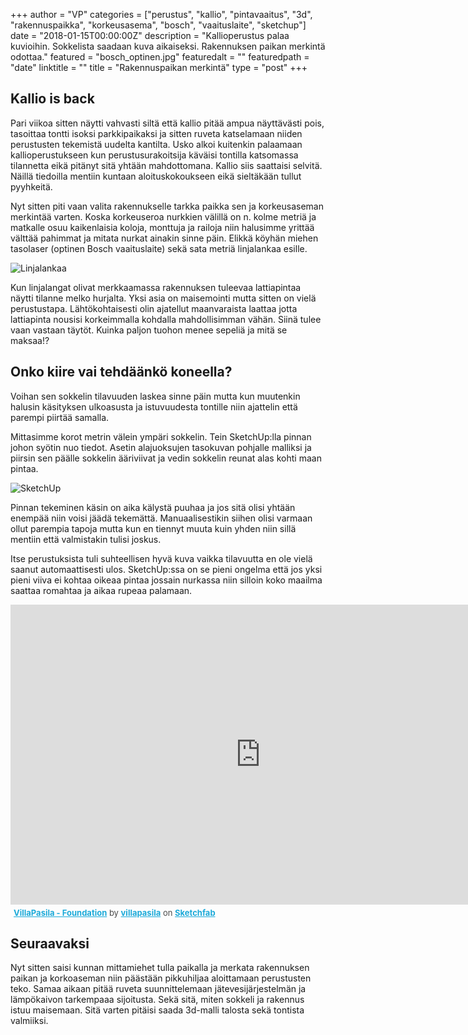 +++
author = "VP"
categories = ["perustus", "kallio", "pintavaaitus", "3d", "rakennuspaikka", "korkeusasema", "bosch", "vaaituslaite", "sketchup"]
date = "2018-01-15T00:00:00Z"
description = "Kallioperustus palaa kuvioihin. Sokkelista saadaan kuva aikaiseksi. Rakennuksen paikan merkintä odottaa."
featured = "bosch_optinen.jpg"
featuredalt = ""
featuredpath = "date"
linktitle = ""
title = "Rakennuspaikan merkintä"
type = "post"
+++

## Kallio is back

Pari viikoa sitten näytti vahvasti siltä että kallio pitää ampua näyttävästi pois, tasoittaa tontti isoksi parkkipaikaksi ja sitten ruveta katselamaan niiden perustusten tekemistä uudelta kantilta. Usko alkoi kuitenkin palaamaan kallioperustukseen kun perustusurakoitsija käväisi tontilla katsomassa tilannetta eikä pitänyt sitä yhtään mahdottomana. Kallio siis saattaisi selvitä. Näillä tiedoilla mentiin kuntaan aloituskokoukseen eikä sieltäkään tullut pyyhkeitä.

Nyt sitten piti vaan valita rakennukselle tarkka paikka sen ja korkeusaseman merkintää varten. Koska korkeuseroa nurkkien välillä on n. kolme metriä ja matkalle osuu kaikenlaisia koloja, monttuja ja railoja niin halusimme yrittää välttää pahimmat ja mitata nurkat ainakin sinne päin. Elikkä köyhän miehen tasolaser (optinen Bosch vaaituslaite) sekä sata metriä linjalankaa esille. 

![Linjalankaa](/img/2018/01/linjalanka.jpg)

Kun linjalangat olivat merkkaamassa rakennuksen tuleevaa lattiapintaa näytti tilanne melko hurjalta. Yksi asia on maisemointi mutta sitten on vielä perustustapa. Lähtökohtaisesti olin ajatellut maanvaraista laattaa jotta lattiapinta nousisi korkeimmalla kohdalla mahdollisimman vähän. Siinä tulee vaan vastaan täytöt. Kuinka paljon tuohon menee sepeliä ja mitä se maksaa!?

## Onko kiire vai tehdäänkö koneella?

Voihan sen sokkelin tilavuuden laskea sinne päin mutta kun muutenkin halusin käsityksen ulkoasusta ja istuvuudesta tontille niin ajattelin että parempi piirtää samalla.

Mittasimme korot metrin välein ympäri sokkelin. Tein SketchUp:lla pinnan johon syötin nuo tiedot. Asetin alajuoksujen tasokuvan pohjalle malliksi ja piirsin sen päälle sokkelin ääriviivat ja vedin sokkelin reunat alas kohti maan pintaa.

![SketchUp](/img/2018/01/sketchup_pinta.jpg)

Pinnan tekeminen käsin on aika kälystä puuhaa ja jos sitä olisi yhtään enempää niin voisi jäädä tekemättä. Manuaalisestikin siihen olisi varmaan ollut parempia tapoja mutta kun en tiennyt muuta kuin yhden niin sillä mentiin että valmistakin tulisi joskus. 

Itse perustuksista tuli suhteellisen hyvä kuva vaikka tilavuutta en ole vielä saanut automaattisesti ulos. SketchUp:ssa on se pieni ongelma että jos yksi pieni viiva ei kohtaa oikeaa pintaa jossain nurkassa niin silloin koko maailma saattaa romahtaa ja aikaa rupeaa palamaan.

<div class="sketchfab-embed-wrapper"><iframe width="800" height="480" src="https://sketchfab.com/models/f318956453e74cde852c014b87afcecf/embed?autostart=1&amp;preload=1" frameborder="0" allowvr allowfullscreen mozallowfullscreen="true" webkitallowfullscreen="true" onmousewheel=""></iframe>

<p style="font-size: 13px; font-weight: normal; margin: 5px; color: #4A4A4A;">
    <a href="https://sketchfab.com/models/f318956453e74cde852c014b87afcecf?utm_medium=embed&utm_source=website&utm_campain=share-popup" target="_blank" style="font-weight: bold; color: #1CAAD9;">VillaPasila - Foundation</a>
    by <a href="https://sketchfab.com/villapasila?utm_medium=embed&utm_source=website&utm_campain=share-popup" target="_blank" style="font-weight: bold; color: #1CAAD9;">villapasila</a>
    on <a href="https://sketchfab.com?utm_medium=embed&utm_source=website&utm_campain=share-popup" target="_blank" style="font-weight: bold; color: #1CAAD9;">Sketchfab</a>
</p>
</div>


## Seuraavaksi

Nyt sitten saisi kunnan mittamiehet tulla paikalla ja merkata rakennuksen paikan ja korkoaseman niin päästään pikkuhiljaa aloittamaan perustusten teko. Samaa aikaan pitää ruveta suunnittelemaan jätevesijärjestelmän ja lämpökaivon tarkempaaa sijoitusta. Sekä sitä, miten sokkeli ja rakennus istuu maisemaan. Sitä varten pitäisi saada 3d-malli talosta sekä tontista valmiiksi. 


<div class="fb-comments" data-href="https://www.villapasila.com/blog/rakennuspaikan-merkinta/" data-width="800" data-numposts="5"></div>








